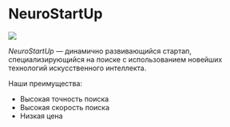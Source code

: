 # NeuroStartUp

![](https://netology-code.github.io/git-homeworks/introduction/assets/logo.png)

*NeuroStartUp* — динамично развивающийся стартап, специализирующийся на поиске с использованием новейших технологий искусственного интеллекта.

Наши преимущества:
* Высокая точность поиска
* Высокая скорость поиска
* Низкая цена
